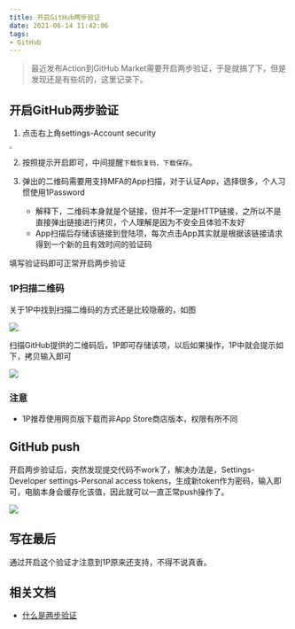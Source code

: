 ```yaml
---
title: 开启GitHub两步验证
date: 2021-06-14 11:42:06
tags:
- GitHub
---
```


> 最近发布Action到GitHub Market需要开启两步验证，于是就搞了下，但是发现还是有些坑的，这里记录下。



## 开启GitHub两步验证

1. 点击右上角settings-Account security

<img src="https://static.1991421.cn/2021/2021-06-14-115905.jpeg" style="zoom: 33%;" />



2. 按照提示开启即可，中间提醒`下载恢复码，下载保存`。

3. 弹出的二维码需要用支持MFA的App扫描，对于认证App，选择很多，个人习惯使用1Password
   - 解释下，二维码本身就是个链接，但并不一定是HTTP链接，之所以不是直接弹出链接进行拷贝，个人理解是因为不安全且体验不友好
   - App扫描后存储该链接到登陆项，每次点击App其实就是根据该链接请求得到一个新的且有效时间的验证码

填写验证码即可正常开启两步验证

### 1P扫描二维码

关于1P中找到扫描二维码的方式还是比较隐蔽的，如图

![](https://static.1991421.cn/2021/2021-06-14-120310.jpeg)

扫描GitHub提供的二维码后，1P即可存储该项，以后如果操作，1P中就会提示如下，拷贝输入即可

![](https://static.1991421.cn/2021/2021-06-14-120629.png)

### 注意

- 1P推荐使用网页版下载而非App Store商店版本，权限有所不同

## GitHub push

开启两步验证后，突然发现提交代码不work了，解决办法是，Settings-Developer settings-Personal access tokens，生成新token作为密码，输入即可，电脑本身会缓存化该值，因此就可以一直正常push操作了。

![](https://static.1991421.cn/2021/2021-06-14-121642.jpeg)







## 写在最后

通过开启这个验证才注意到1P原来还支持，不得不说真香。



## 相关文档

- [什么是两步验证](https://www.iplaysoft.com/two-factor-authentication.html)

